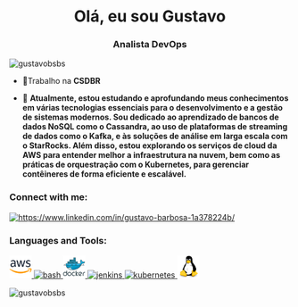 <h1 align="center">Olá, eu sou Gustavo</h1>
<h3 align="center">Analista DevOps</h3>

<p align="left"> <img src="https://komarev.com/ghpvc/?username=gustavobsbs&label=Profile%20views&color=0e75b6&style=flat" alt="gustavobsbs" /> </p>

- 🔭Trabalho na **CSDBR**

- 💬 **Atualmente, estou estudando e aprofundando meus conhecimentos em várias tecnologias essenciais para o desenvolvimento e a gestão de sistemas modernos. Sou dedicado ao aprendizado de bancos de dados NoSQL como o Cassandra, ao uso de plataformas de streaming de dados como o Kafka, e às soluções de análise em larga escala com o StarRocks. Além disso, estou explorando os serviços de cloud da AWS para entender melhor a infraestrutura na nuvem, bem como as práticas de orquestração com o Kubernetes, para gerenciar contêineres de forma eficiente e escalável.**

<h3 align="left">Connect with me:</h3>
<p align="left">
<a href="https://linkedin.com/in/https://www.linkedin.com/in/gustavo-barbosa-1a378224b/" target="blank"><img align="center" src="https://raw.githubusercontent.com/rahuldkjain/github-profile-readme-generator/master/src/images/icons/Social/linked-in-alt.svg" alt="https://www.linkedin.com/in/gustavo-barbosa-1a378224b/" height="30" width="40" /></a>
</p>

<h3 align="left">Languages and Tools:</h3>
<p align="left"> <a href="https://aws.amazon.com" target="_blank" rel="noreferrer"> <img src="https://raw.githubusercontent.com/devicons/devicon/master/icons/amazonwebservices/amazonwebservices-original-wordmark.svg" alt="aws" width="40" height="40"/> </a> <a href="https://www.gnu.org/software/bash/" target="_blank" rel="noreferrer"> <img src="https://www.vectorlogo.zone/logos/gnu_bash/gnu_bash-icon.svg" alt="bash" width="40" height="40"/> </a> <a href="https://www.docker.com/" target="_blank" rel="noreferrer"> <img src="https://raw.githubusercontent.com/devicons/devicon/master/icons/docker/docker-original-wordmark.svg" alt="docker" width="40" height="40"/> </a> <a href="https://www.jenkins.io" target="_blank" rel="noreferrer"> <img src="https://www.vectorlogo.zone/logos/jenkins/jenkins-icon.svg" alt="jenkins" width="40" height="40"/> </a> <a href="https://kubernetes.io" target="_blank" rel="noreferrer"> <img src="https://www.vectorlogo.zone/logos/kubernetes/kubernetes-icon.svg" alt="kubernetes" width="40" height="40"/> </a> <a href="https://www.linux.org/" target="_blank" rel="noreferrer"> <img src="https://raw.githubusercontent.com/devicons/devicon/master/icons/linux/linux-original.svg" alt="linux" width="40" height="40"/> </a> </p>

<p><img align="center" src="https://github-readme-stats.vercel.app/api/top-langs?username=gustavobsbs&show_icons=true&locale=en&layout=compact" alt="gustavobsbs" /></p>
